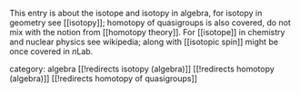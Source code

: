 This entry is about the isotope and isotopy in algebra, for isotopy in geometry see [[isotopy]]; homotopy of quasigroups is also covered, do not mix with the notion from [[homotopy theory]].
For [[isotope]] in chemistry and nuclear physics see wikipedia; along with [[isotopic spin]] might be once covered in $n$Lab.

category: algebra
[[!redirects isotopy (algebra)]]
[[!redirects homotopy (algebra)]]
[[!redirects homotopy of quasigroups]]
